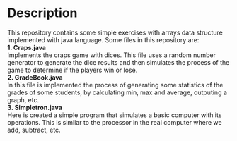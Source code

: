 # Description  
This repository contains some simple exercises with arrays data structure implemented with java language. Some files in this repository are:  
**1. Craps.java**  
Implements the craps game with dices. This file uses a random number generator to generate the dice results and then simulates the process of the game to determine if the players win or lose.  
**2. GradeBook.java**  
In this file is implemented the process of generating some statistics of the grades of some students, by calculating min, max and average, outputing a graph, etc.  
**3. Simpletron.java**  
Here is created a simple program that simulates a basic computer with its operations. This is similar to the processor in the real computer where we add, subtract, etc.
